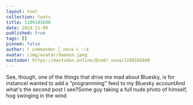```yaml
---
layout: toot
collection: toots
title: 1109101600
date: 2024-11-09
published: true
tags: []
pinned: false
author: ⸸ commander ░ nova ⸸ :~$
avatar: /img/avatar/daemon.jpeg
mastodon: https://mastodon.online/@cmdr_nova/1109101600
---
```


See, though, one of the things that drive me mad about Bluesky, is for instanceI wanted to add a "programming" feed to my Bluesky accountAnd what's the second post I see?Some guy taking a full nude photo of himself, hog swinging in the wind
